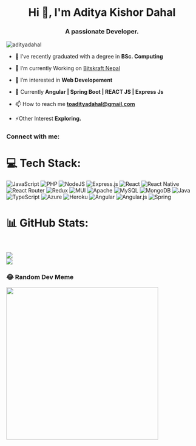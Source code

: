 <h1 align="center">Hi 👋, I'm Aditya Kishor Dahal</h1>
<h3 align="center">A passionate Developer.</h3>

<p align="left"> <img src="https://komarev.com/ghpvc/?username=adityadahal&label=Profile%20views&color=0e75b6&style=flat" alt="adityadahal" /> </p>

- 🔭 I’ve recently graduated with a degree in **BSc. Computing**

- 🤝 I’m currently Working on [Bitskraft Nepal](https://bitskraft.com)

- 👯 I’m interested in **Web Developement**

- 🤝 Currently **Angular | Spring Boot | REACT JS | Express Js**

- 📫 How to reach me **toadityadahal@gmail.com**

- ⚡Other Interest **Exploring.**

<h3 align="left">Connect with me:</h3>
<p align="left">
</p>




# 💻 Tech Stack:
![JavaScript](https://img.shields.io/badge/javascript-%23323330.svg?style=for-the-badge&logo=javascript&logoColor=%23F7DF1E) ![PHP](https://img.shields.io/badge/php-%23777BB4.svg?style=for-the-badge&logo=php&logoColor=white) ![NodeJS](https://img.shields.io/badge/node.js-6DA55F?style=for-the-badge&logo=node.js&logoColor=white) ![Express.js](https://img.shields.io/badge/express.js-%23404d59.svg?style=for-the-badge&logo=express&logoColor=%2361DAFB) ![React](https://img.shields.io/badge/react-%2320232a.svg?style=for-the-badge&logo=react&logoColor=%2361DAFB) ![React Native](https://img.shields.io/badge/react_native-%2320232a.svg?style=for-the-badge&logo=react&logoColor=%2361DAFB) ![React Router](https://img.shields.io/badge/React_Router-CA4245?style=for-the-badge&logo=react-router&logoColor=white) ![Redux](https://img.shields.io/badge/redux-%23593d88.svg?style=for-the-badge&logo=redux&logoColor=white) ![MUI](https://img.shields.io/badge/MUI-%230081CB.svg?style=for-the-badge&logo=material-ui&logoColor=white) ![Apache](https://img.shields.io/badge/apache-%23D42029.svg?style=for-the-badge&logo=apache&logoColor=white) ![MySQL](https://img.shields.io/badge/mysql-%2300f.svg?style=for-the-badge&logo=mysql&logoColor=white) ![MongoDB](https://img.shields.io/badge/MongoDB-%234ea94b.svg?style=for-the-badge&logo=mongodb&logoColor=white) ![Java](https://img.shields.io/badge/java-%23ED8B00.svg?style=for-the-badge&logo=java&logoColor=white) ![TypeScript](https://img.shields.io/badge/typescript-%23007ACC.svg?style=for-the-badge&logo=typescript&logoColor=white) ![Azure](https://img.shields.io/badge/azure-%230072C6.svg?style=for-the-badge&logo=azure-devops&logoColor=white) ![Heroku](https://img.shields.io/badge/heroku-%23430098.svg?style=for-the-badge&logo=heroku&logoColor=white) ![Angular](https://img.shields.io/badge/angular-%23DD0031.svg?style=for-the-badge&logo=angular&logoColor=white) ![Angular.js](https://img.shields.io/badge/angular.js-%23E23237.svg?style=for-the-badge&logo=angularjs&logoColor=white) ![Spring](https://img.shields.io/badge/spring-%236DB33F.svg?style=for-the-badge&logo=spring&logoColor=white)
# 📊 GitHub Stats:
<br>

![](https://github-readme-streak-stats.herokuapp.com/?user=adityadahal&theme=dark&hide_border=false)
<br>
![](https://github-readme-stats.vercel.app/api/top-langs/?username=adityadahal&theme=dark&hide_border=false&include_all_commits=false&count_private=false&layout=compact)
<br>
### 😂 Random Dev Meme
<img src='https://randommeme-five.vercel.app/' style="height: 400px;"/>






  




    


